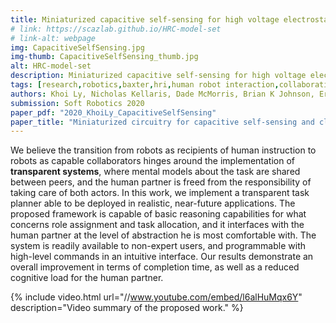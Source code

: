 ```yaml
---
title: Miniaturized capacitive self-sensing for high voltage electrostatic transducers
# link: https://scazlab.github.io/HRC-model-set
# link-alt: webpage
img: CapacitiveSelfSensing.jpg
img-thumb: CapacitiveSelfSensing_thumb.jpg
alt: HRC-model-set
description: Miniaturized capacitive self-sensing for high voltage electrostatic transducers
tags: [research,robotics,baxter,hri,human robot interaction,collaborative manufacturing,human robot collaboration,advanced manufacturing,open source,github]
authors: Khoi Ly, Nicholas Kellaris, Dade McMorris, Brian K Johnson, Eric Acome, Vani Sundaram, Mantas Naris, J Sean Humbert, Mark E Rentschler, Christoph Keplinger, Nikolaus Correll
submission: Soft Robotics 2020
paper_pdf: "2020_KhoiLy_CapacitiveSelfSensing"
paper_title: "Miniaturized circuitry for capacitive self-sensing and closed-loop control of soft electrostatic transducers"
---
```


We believe the transition from robots as recipients of human instruction to robots as capable collaborators hinges around the implementation of **transparent systems**, where mental models about the task are shared between peers, and the human partner is freed from the responsibility of taking care of both actors.
In this work, we implement a transparent task planner able to be deployed in realistic, near-future applications. The proposed framework is capable of basic reasoning capabilities for what concerns role assignment and task allocation, and it interfaces with the human partner at the level of abstraction he is most comfortable with. The system is readily available to non-expert users, and programmable with high-level commands in an intuitive interface. Our results demonstrate an overall improvement in terms of completion time, as well as a reduced cognitive load for the human partner.

{% include video.html url="//www.youtube.com/embed/l6alHuMqx6Y" description="Video summary of the proposed work." %}


<!-- {% include video.html url="//www.youtube.com/embed/09Zflg7ZzKU" %}


The **Human-Robot Collaboration (HRC) model set** is intended to ease the design of human-robot collaboration experiments.
It targets scenarios like the collaborative assembly of furniture, and consists of a combination of standard components and custom designs, that are:

 * A series of eight 3D printed brackets
 * Dowels
 * Plywood
 * Fasteners (Screws)

The model set aims at reducing the amount of work required to set up and reproduce HRC experiments.
It is designed to be modular, extendable, and easy to distribute. All the content of this repository is distributed under the [Creative Commons attribution-sharealike 4.0 international public license (CC-by-sa)](https://creativecommons.org/licenses/by-sa/4.0/legalcode).

## 3D Printed Brackets

The 3D Printed Brackets were designed with three main criteria in mind : re-use, replicability, and modularity.


The `.stl` files and the SolidWorks files can be found in the [`Bracket STL Files`](https://github.com/ScazLab/HRC-model-set/tree/master/Bracket%20STL%20Files) and [`Bracket SolidWorks Files`](https://github.com/ScazLab/HRC-model-set/tree/master/Bracket%20SolidWorks%20Files) sub-folders respectively.

For more information on how to customize the brackets, please visit [here](https://scazlab.github.io/HRC-model-set/info/how-to-customize/).

## Configurations

We present [four](https://scazlab.github.io/HRC-model-set/configurations/renderings/) prototypical objects built using different configurations of the hardware mentioned above.

Our designs range from the most simple, the Table configuration, to quite complex, the Console configuration.

## 3D Printing

Each bracket is modeled in SolidWorks and then printed on a Dimension Elite FDM printer using ABS+ plastic.

[Here](https://scazlab.github.io/HRC-model-set/info/3D-printing-recommendations/) are some guidelines to use when printing out a file using some common 3D printers. -->

